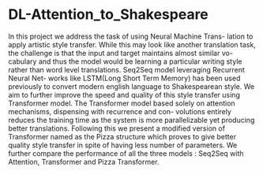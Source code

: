 # DL-Attention_to_Shakespeare

In this project we address the task of using Neural Machine Trans- lation to apply artistic style transfer. While this may look like another translation task, the challenge is that the input and target maintains almost similar vo- cabulary and thus the model would be learning a particular writing style rather than word level translations. Seq2Seq model leveraging Recurrent Neural Net- works like LSTM(Long Short Term Memory) has been used previously to convert modern english language to Shakespearean style. We aim to further improve the speed and quality of this style transfer using Transformer model. The Transformer model based solely on attention mechanisms, dispensing with recurrence and con- volutions entirely reduces the training time as the system is more parallelizable yet producing better translations. Following this we present a modified version of Transformer named as the Pizza structure which proves to give better quality style transfer in spite of having less number of parameters. We further compare the performance of all the three models : Seq2Seq with Attention, Transformer and Pizza Transformer.
